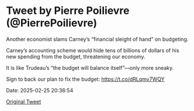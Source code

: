# Tweet by Pierre Poilievre (@PierrePoilievre)

Another economist slams Carney’s “financial sleight of hand” on budgeting. 

Carney’s accounting scheme would hide tens of billions of dollars of his new spending from the budget, threatening our economy. 

It is like Trudeau’s “the budget will balance itself”—only more sneaky.

Sign to back our plan to fix the budget: https://t.co/dRLqmv7WQY

Date: 2025-02-25 20:36:54

[Original Tweet](https://x.com/PierrePoilievre/status/1894486754364985695)
